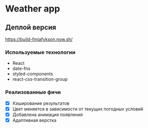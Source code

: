 # Weather app

## Деплой версия

https://build-fmjafykson.now.sh/

### Используемые технологии

- React
- date-fns
- styled-components
- react-css-transition-group

### Реализованные фичи

- [x] Кэширование результатов
- [x] Цвет меняется в зависимости от текущих погодных условий
- [x] Добавлена анимация появления
- [x] Адаптивная верстка
